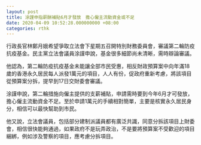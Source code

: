 ```yaml
---
layout: post
title: 涂謹申指薪酬補貼6月才發放　擔心僱主流動資金或不足
date: 2020-04-09 10:52:28.000000000 +08:00
categories: rthk
---
```


行政長官林鄭月娥希望爭取立法會下星期五召開特別財務委員會，審議第二輪防疫抗疫基金。民主黨立法會議員涂謹申說，基金很多細節尚未清晰，需時辯論審議。

他認為，第二輪防疫抗疫基金未能讓全部市民受惠，相反財政預算案中向年滿18歲的香港永久居民每人派發1萬元的項目，人人有份，促政府重新考慮，將該項目從預算案分拆，提早到17日交財委會審議。

涂謹申說，第二輪措施向僱主提供的支薪補貼，申請需時要到今年6月才可發放，擔心僱主流動資金不足。至於申請1萬元的手續相對簡單，主要是核實永久居民身分，相信可以最快幫助到市民。

他又說，立法會議員，包括部分建制派議員都有廣泛共識，同意分拆該項目上財委會，相信很快能夠通過，如果政府不是玩弄政治，不是要將預算案不受歡迎的項目綑綁，例如涉及警察的項目，應考慮分拆項目。

